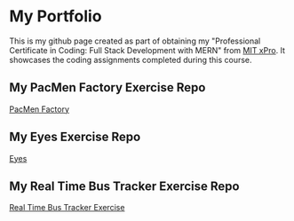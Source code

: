 # My Portfolio
This is my github page created as part of obtaining my "Professional Certificate in Coding: Full Stack Development with MERN" from [MIT xPro](https://xpro.mit.edu/).
It showcases the coding assignments completed during this course.

## My PacMen Factory Exercise Repo
<a href="http://jodytburch.github.io/pacmen-exercise"> PacMen Factory </a>

## My Eyes Exercise Repo
<a href="http://jodytburch.github.io/eyes-exercise"> Eyes </a>

## My Real Time Bus Tracker Exercise Repo
<a href="http://jodytburch.github.io/real-time-bus-tracker"> Real Time Bus Tracker Exercise </a>


